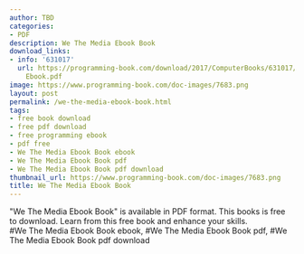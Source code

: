 ```yaml
---
author: TBD
categories:
- PDF
description: We The Media Ebook Book
download_links:
- info: '631017'
  url: https://programming-book.com/download/2017/ComputerBooks/631017/We The Media
    Ebook.pdf
image: https://www.programming-book.com/doc-images/7683.png
layout: post
permalink: /we-the-media-ebook-book.html
tags:
- free book download
- free pdf download
- free programming ebook
- pdf free
- We The Media Ebook Book ebook
- We The Media Ebook Book pdf
- We The Media Ebook Book pdf download
thumbnail_url: https://www.programming-book.com/doc-images/7683.png
title: We The Media Ebook Book
---
```


 
<div class="item-desc text-justify">
  "We The Media Ebook Book" is available in PDF format. This books is free to download. Learn from this free book and enhance your skills.
  <br>
  #We The Media Ebook Book ebook, #We The Media Ebook Book pdf, #We The Media Ebook Book pdf download
</div>